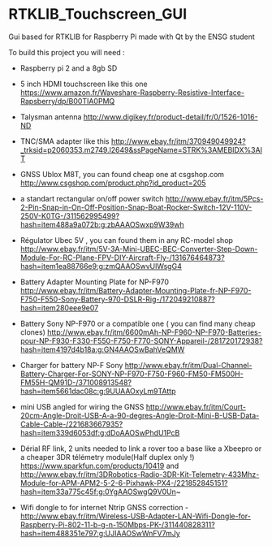 # RTKLIB_Touchscreen_GUI
Gui based for RTKLIB for Raspberry Pi  made with Qt by the ENSG student 


To build this project you will need :

- Raspberry pi 2 and a 8gb SD

- 5 inch HDMI touchscreen like this one
https://www.amazon.fr/Waveshare-Raspberry-Resistive-Interface-Rapsberry/dp/B00TIA0PMQ

- Talysman antenna 
http://www.digikey.fr/product-detail/fr/0/1526-1016-ND

- TNC/SMA adapter like this
http://www.ebay.fr/itm/370949049924?_trksid=p2060353.m2749.l2649&ssPageName=STRK%3AMEBIDX%3AIT

- GNSS Ublox M8T, you can found cheap one at csgshop.com
http://www.csgshop.com/product.php?id_product=205

- a standart rectangular on/off power switch
http://www.ebay.fr/itm/5Pcs-2-Pin-Snap-in-On-Off-Position-Snap-Boat-Rocker-Switch-12V-110V-250V-K0TG-/311562995499?hash=item488a9a072b:g:zbAAAOSwxp9W39wh

- Régulator Ubec 5V , you can found them in any RC-model shop
http://www.ebay.fr/itm/5V-3A-Mini-UBEC-BEC-Converter-Step-Down-Module-For-RC-Plane-FPV-DIY-Aircraft-Fly-/131676464873?hash=item1ea88766e9:g:zmQAAOSwvUlWsgG4 

- Battery Adapter Mounting Plate for NP-F970
http://www.ebay.fr/itm/Battery-Adapter-Mounting-Plate-fr-NP-F970-F750-F550-Sony-Battery-970-DSLR-Rig-/172049210887?hash=item280eee9e07

- Battery Sony NP-F970 or a compatible one ( you can find many cheap clones)
http://www.ebay.fr/itm/6600mAh-NP-F960-NP-F970-Batteries-pour-NP-F930-F330-F550-F750-F770-SONY-Appareil-/281720172938?hash=item4197d4b18a:g:GN4AAOSwBahVeQMW

- Charger for battery NP-F Sony 
http://www.ebay.fr/itm/Dual-Channel-Battery-Charger-For-SONY-NP-F970-F750-F960-FM50-FM500H-FM55H-QM91D-/371008913548?hash=item5661dac08c:g:9UUAAOxyLm9TAttp

- mini USB angled for wiring the GNSS
http://www.ebay.fr/itm/Court-20cm-Angle-Droit-USB-A-a-90-degres-Angle-Droit-Mini-B-USB-Data-Cable-Cable-/221683667935?hash=item339d6053df:g:dDoAAOSwPhdU1PcB

 - Dérial RF link, 2 units needed to link a rover too a base like a Xbeepro or a cheaper 3DR télémetry module(Half duplex only !)
 https://www.sparkfun.com/products/10419
and
http://www.ebay.fr/itm/3DRobotics-Radio-3DR-Kit-Telemetry-433Mhz-Module-for-APM-APM2-5-2-6-Pixhawk-PX4-/221852845151?hash=item33a775c45f:g:0YgAAOSwgQ9V0Un~

- Wifi dongle to for internet Ntrip GNSS correction
-http://www.ebay.fr/itm/Wireless-USB-Adapter-LAN-Wifi-Dongle-for-Raspberry-Pi-802-11-b-g-n-150Mbps-PK-/311440828311?hash=item488351e797:g:UJIAAOSwWnFV7mJy

